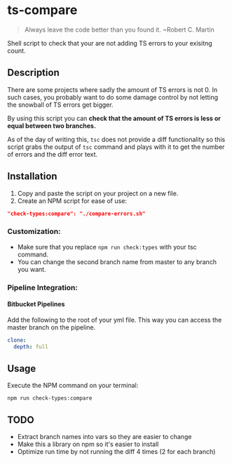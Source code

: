 # ts-compare

> Always leave the code better than you found it. ~Robert C. Martin

Shell script to check that your are not adding TS errors to your exisitng count.

## Description

There are some projects where sadly the amount of TS errors is not 0. In such cases, you probably want to do some damage control by not letting the snowball of TS errors get bigger. 

By using this script you can **check that the amount of TS errors is less or equal between two branches.**

As of the day of writing this, `tsc` does not provide a diff functionality so this script grabs the output of `tsc` command and plays with it to get the number of errors and the diff error text.

## Installation

1. Copy and paste the script on your project on a new file.
2. Create an NPM script for ease of use:

```json
"check-types:compare": "./compare-errors.sh" 
```

### Customization: 
- Make sure that you replace `npm run check:types` with your tsc command.
- You can change the second branch name from master to any branch you want.

### Pipeline Integration:

#### Bitbucket Pipelines

Add the following to the root of your yml file. This way you can access the master branch on the pipeline.

```yml
clone:
  depth: full
```

## Usage 

Execute the NPM command on your terminal:

```shell
npm run check-types:compare
```


## TODO

- Extract branch names into vars so they are easier to change
- Make this a library on npm so it's easier to install
- Optimize run time by not running the diff 4 times (2 for each branch)
